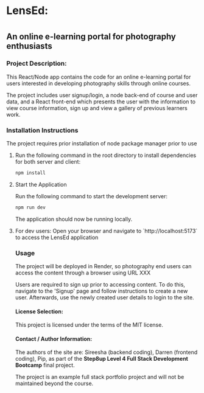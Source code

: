 


<h1> LensEd:<h1> <h2>An online e-learning portal for photography enthusiasts</h2>  
   
   

<h3>Project Description:</h3> 

This React/Node app contains the code for an online e-learning portal for users interested in developing photography skills through online courses.

The project includes user signup/login, a node back-end of course and user data, and a React front-end which presents the user with the information to view course information, sign up and view a gallery of previous learners work.


<h3> Installation Instructions</h3>  
The project requires prior installation of node package manager prior to use

<ol>
<li> Run the following command in the root directory to install dependencies for both server and client:

```sh
npm install
```



<li> Start the Application

Run the following command to start the development server:

```sh
npm run dev
```

The application should now be running locally.

<li> For dev users: Open your browser and navigate to `http://localhost:5173` to access the LensEd application

<h3>Usage</h3>

The project will be deployed in Render, so photography end users can access the content through a browser using URL XXX   
   
   Users are required to sign up prior to accessing content. To do this, navigate to the 'Signup' page and follow instructions to create a new user. Afterwards, use the newly created user details to login to the site.


<h4>License Selection:</h4> This project is licensed under the terms of the MIT license.
 

 <h4>Contact / Author Information:</h4>
 
The authors of the site are: Sireesha (backend coding), Darren (frontend coding), Pip, as part of the **Step8up Level 4 Full Stack Development Bootcamp** final project. 

The project is an example full stack portfolio project and will not be maintained beyond the course. 



